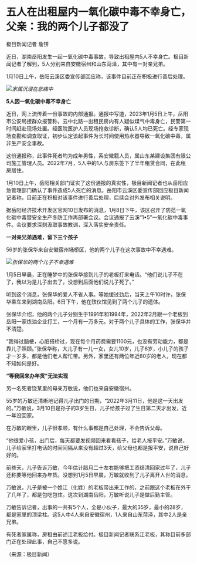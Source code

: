# 五人在出租屋内一氧化碳中毒不幸身亡，父亲：我的两个儿子都没了

极目新闻记者 詹钘

近日，湖南岳阳发生一起一氧化碳中毒事故，导致出租屋内5人不幸身亡。极目新闻记者了解到，5人分别来自安徽宿州和山东菏泽，其中有一对亲兄弟。

1月10日上午，岳阳云溪区委宣传部回应称，该事件目前正在积极进行善后处理。

![](https://inews.gtimg.com/newsapp_bt/0/15603272991/1000)_家属沉浸在悲痛中_

**5人因一氧化碳中毒不幸身亡**

近日，网上流传着一份事故的内部通报。通报中写道，2023年1月5日上午，岳阳市公安局接群众报警称，云中北路一出租民房内有人疑似煤气中毒身亡，民警第一时间赶赴现场处置。经医院医护人员现场抢救诊断，确认5人均已死亡。经专家现场查勘和调查取证，初步认定该起事件为长时间使用热水器导致一氧化碳中毒，属非生产安全事故。

这份通报称，此事件死者均为成年男性，系安徽籍人员，属山东某建设集团有限公司施工管理人员。2022年7月，5人中的1人与房东签下了半年租赁合同，在此租房居住。

1月10日上午，岳阳相关部门证实了这份通报的真实性，极目新闻记者也从岳阳应急管理部门确认了事件造成5人死亡的消息。岳阳市云溪区委宣传部回应极目新闻记者称，目前正在积极对该事件进行善后处理，后续会对外发布相关说明。

据岳阳经济技术开发区官网10日发布的消息，1月8日下午，该区召开了防范一氧化碳中毒暨安全生产冬防工作再部署会议。会议通报了云溪“1•5”一氧化碳中毒事件。会议要求深刻汲取事故教训，深入落实安全责任。

**一对亲兄弟遇难，留下三个孩子**

56岁的张保华来自安徽宿州埇桥区，他的两个儿子在这次事故中不幸遇难。

![](https://inews.gtimg.com/newsapp_bt/0/15603272994/1000)_张保华的两个儿子不幸遇难_

1月5日早晨，正在睡梦中的张保华接到儿子的老板打来电话。“他们说儿子不在了，我以为是儿子出去了，没想到后面他们说儿子死了。”

听到这个消息，张保华的爱人不省人事。等她缓过劲后，当天上午10时许，张保华乘车来到湖南岳阳。6日下午，他在殡仪馆见到了两个儿子的遗体。

张保华介绍，他的两个儿子分别生于1991年和1994年，2022年2月跟一个老板到岳阳一家炼油企业打工，一个月有一万多元。对于两个儿子具体的工作，张保华并不清楚。

“我得过脑梗，心脏搭桥过，现在每个月药费需要1100元，也没有劳动能力，都是靠儿子照顾。”张保华称，大儿子有一儿一女，女儿10岁，儿子6岁，小儿子的孩子才一岁多，都是他们老人帮忙带。另外，家里还有两位年近80岁的老人，现在都不知如何是好。

**“等我回来办年货”无法实现**

另一名死者饶某里的母亲万敏说，他们也来自安徽宿州。

55岁的万敏还清晰地记得儿子出门的日期，“2022年3月11日，他是这一天出发的。”万敏说，3月10日是孙子的3岁生日，儿子给孩子过了生日第二天才出发，近一年没回家。

在万敏的眼里，儿子很孝顺，有什么事都是自己处理，不会告诉父母。

“他很爱小孩，出门后，每天都要发视频回来看看孩子，给老人报平安。”万敏说，儿子给家里打电话的时间间隔从来没有超过3天，给父母也都是报平安，说自己好好的。

前些天，儿子告诉万敏，今年估计腊月二十左右能够把工资结清回家过年了，儿子还称要等他回来办年货。没想到1月5日早晨，万敏就收到了儿子离开人世的消息。

万敏说，儿子是被一个姓江（化姓）的老板带出来工作的，之前跟这个老板在外干了几年了，都是包吃包住。这次到湖南岳阳，万敏听说儿子是做后勤主管。

万敏告诉记者，出事的一共有5个人，全是小伙子，最大的35岁，最小的28岁，都是家里的顶梁柱。这5人中4人来自安徽宿州，1人来自山东菏泽，其中2人是亲兄弟。

有死者家属称，房租由前述江老板给付。极目新闻记者联系江老板，其称目前多部门正在处理此事，自己不愿多说。

（来源：极目新闻）

